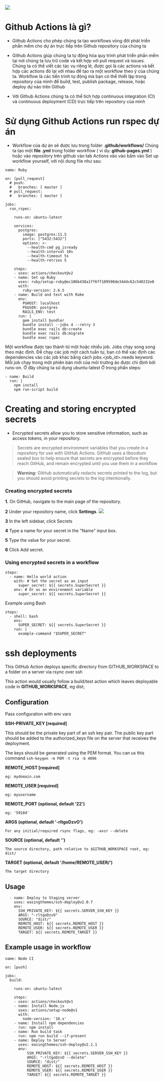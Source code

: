 
![](https://images.viblo.asia/d2359817-5d94-4aa3-b847-8ec46d8bf0dc.png)

# Github Actions là gì?
- Github Actions cho phép chúng ta tạo workflows vòng đời phát triển phần mềm cho dự án trực tiếp trên Github repository của chúng ta

- Github Actions giúp chúng ta tự động hóa quy trình phát triển phần mềm tại nơi chúng ta lưu trữ code và kết hợp với pull request và issues. Chúng ta có thể viết các tác vụ riêng lẻ, được gọi là các actions và kết hợp các actions đó lại với nhau để tạo ra một workflow theo ý của chúng ta. Workflow là các tiến trình tự động mà bạn có thể thiết lập trong repository của mình để build, test, publish package, release, hoặc deploy dự nào trên Github

- Với Github Actions chúng ta có thể tích hợp continuous integration (CI) và continuous deployment (CD) trực tiếp trên repository của mình

# Sử dụng Github Actions run rspec dự án
- Workflow của dự án sẽ được lưu trong folder **.github/workflows/**
Chúng ta tạo một **file .yml** trong folder workflow ( ví dụ: **github-pages.yml** ) hoặc vào repository trên github vào tab Actions vào vào bấm vào Set up workflow yourself, với nội dung file như sau:

```
name: Ruby

on: [pull_request]
  # push:
  #   branches: [ master ]
  # pull_request:
  #   branches: [ master ]

jobs:
  run_rspec:

    runs-on: ubuntu-latest

    services:
      postgres:
        image: postgres:11.5
        ports: ["5432:5432"]
        options: >-
          --health-cmd pg_isready
          --health-interval 10s
          --health-timeout 5s
          --health-retries 5

    steps:
    - uses: actions/checkout@v2
    - name: Set up Ruby
      uses: ruby/setup-ruby@ec106b438a1ff6ff109590de34ddc62c540232e0
      with:
        ruby-version: 2.6.5
    - name: Build and test with Rake
      env:
        PGHOST: localhost
        PGUSER: postgres
        RAILS_ENV: test
      run: |
        gem install bundler
        bundle install --jobs 4 --retry 3
        bundle exec rails db:create
        bundle exec rails db:migrate
        bundle exec rspec
```

Một workflow được tạo thành từ một hoặc nhiều job. Jobs chạy song song theo mặc định. Để chạy các job một cách tuần tự, bạn có thể xác định các dependencies vào các job khác bằng cách jobs.<job_id>.needs keyword. Mỗi job chạy trong một phiên bản mới của môi trường ảo được chỉ định bởi runs-on.
Ở đây chúng ta sử dụng ubuntu-latest
Ở trong phần steps:

```
- name: Build
  run: |
  	npm install
   	npm run-script build
```

# Creating and storing encrypted secrets
- Encrypted secrets allow you to store sensitive information, such as access tokens, in your repository.

> Secrets are encrypted environment variables that you create in a repository for use with GitHub Actions. GitHub uses a libsodium sealed box to help ensure that secrets are encrypted before they reach GitHub, and remain encrypted until you use them in a workflow

> **Warning:** GitHub automatically redacts secrets printed to the log, but you should avoid printing secrets to the log intentionally.

### Creating encrypted secrets
**1.** On GitHub, navigate to the main page of the repository.

**2** Under your repository name, click  **Settings**.
![](https://help.github.com/assets/images/help/repository/repo-actions-settings.png)

**3** In the left sidebar, click Secrets

**4** Type a name for your secret in the "Name" input box.

**5** Type the value for your secret.

**6** Click Add secret.

### Using encrypted secrets in a workflow

```
steps:
  - name: Hello world action
    with: # Set the secret as an input
      super_secret: ${{ secrets.SuperSecret }}
    env: # Or as an environment variable
      super_secret: ${{ secrets.SuperSecret }}
```

Example using Bash

```
steps:
  - shell: bash
    env:
      SUPER_SECRET: ${{ secrets.SuperSecret }}
    run: |
      example-command "$SUPER_SECRET"
```

# ssh deployments
This GitHub Action deploys specific directory from GITHUB_WORKSPACE to a folder on a server via rsync over ssh

This action would usually follow a build/test action which leaves deployable code in **GITHUB_WORKSPACE**, eg dist;

## Configuration
Pass configuration with env vars

**SSH-PRIVATE_KEY [required]**

This should be the private key part of an ssh key pair. The public key part should be added to the authorized_keys file on the server that receives the deployment.

The keys should be generated using the PEM format. You can us this command
`ssh-keygen -m PEM -t rsa -b 4096`

**REMOTE_HOST [required]**

`eg: mydomain.com`

**REMOTE_USER [required]**

`eg: myusername`

**REMOTE_PORT (optional, default '22')**

`eg: '59184'`

**ARGS (optional, default '-rltgoDzvO')**

`For any initial/required rsync flags, eg: -avzr --delete`

**SOURCE (optional, default '')**

`The source directory, path relative to $GITHUB_WORKSPACE root, eg: dist/`

**TARGET (optional, default '/home/REMOTE_USER/')**

`The target directory`

## Usage

```
  - name: Deploy to Staging server
    uses: easingthemes/ssh-deploy@v2.0.7
    env:
      SSH_PRIVATE_KEY: ${{ secrets.SERVER_SSH_KEY }}
      ARGS: "-rltgoDzvO"
      SOURCE: "dist/"
      REMOTE_HOST: ${{ secrets.REMOTE_HOST }}
      REMOTE_USER: ${{ secrets.REMOTE_USER }}
      TARGET: ${{ secrets.REMOTE_TARGET }}
```

## Example usage in workflow

```
name: Node CI

on: [push]

jobs:
  build:

    runs-on: ubuntu-latest

    steps:
    - uses: actions/checkout@v1
    - name: Install Node.js
      uses: actions/setup-node@v1
      with:
        node-version: '10.x'
    - name: Install npm dependencies
      run: npm install
    - name: Run build task
      run: npm run build --if-present
    - name: Deploy to Server
      uses: easingthemes/ssh-deploy@v2.1.1
      env:
          SSH_PRIVATE_KEY: ${{ secrets.SERVER_SSH_KEY }}
          ARGS: "-rltgoDzvO --delete"
          SOURCE: "dist/"
          REMOTE_HOST: ${{ secrets.REMOTE_HOST }}
          REMOTE_USER: ${{ secrets.REMOTE_USER }}
          TARGET: ${{ secrets.REMOTE_TARGET }}
```
